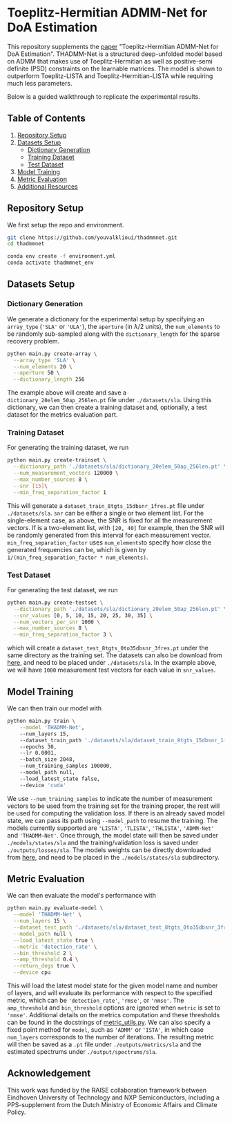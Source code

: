 # Toeplitz-Hermitian ADMM-Net for DoA Estimation

This repository supplements the [paper](https://arxiv.org/pdf/2502.13896) "Toeplitz-Hermitian ADMM-Net for DoA Estimation". THADMM-Net is a structured deep-unfolded model based on ADMM that makes use of Toeplitz-Hermitian as well as positive-semi definite (PSD) constraints on the learnable matrices. The model is shown to outperform Toeplitz-LISTA and Toeplitz-Hermitian-LISTA while requiring much less parameters.

Below is a guided walkthrough to replicate
the experimental results.
## Table of Contents

1. [Repository Setup](#repository-setup)
2. [Datasets Setup](#datasets-setup)
   - [Dictionary Generation](#dictionary-generation)
   - [Training Dataset](#training-dataset)
   - [Test Dataset](#test-dataset)
3. [Model Training](#model-training)
4. [Metric Evaluation](#metric-evaluation)
5. [Additional Resources](#additional-resources)

## Repository Setup

We first setup the repo and environment.

```sh
git clone https://github.com/youvalklioui/thadmmnet.git
cd thadmmnet

conda env create -f environment.yml
conda activate thadmmnet_env
```
## Datasets Setup
### Dictionary Generation
We generate a dictionary for the experimental setup by specifying an `array_type` (`'SLA'` or `'ULA'`), the `aperture` (in $\lambda/2$ units), the  `num_elements` to be randomly sub-sampled along with the `dictionary_length` for the sparse recovery problem.

```sh
python main.py create-array \
  --array_type 'SLA' \
  --num_elements 20 \
  --aperture 50 \
  --dictionary_length 256
```

The example above will create and save a `dictionary_20elem_50ap_256len.pt` file under `./datasets/sla`. Using this dictionary, we can then create a training dataset and, optionally, a test dataset for the metrics evaluation part.

### Training Dataset
 For generating the training dataset, we run

```sh
python main.py create-trainset \
  --dictionary_path './datasets/sla/dictionary_20elem_50ap_256len.pt' \
  --num_measurement_vectors 120000 \
  --max_number_sources 8 \
  --snr [15]\
  --min_freq_separation_factor 1
```
This will generate a `dataset_train_8tgts_15dbsnr_1fres.pt` file under `./datasets/sla`. `snr` can be either a single or two element list. For the single-element case, as above, the SNR is fixed for all the measurement vectors. If is a two-element list, with `[20, 40]` for example, then the SNR will be randomly generated from this interval for each measurement vector. `min_freq_separation_factor` uses `num_elements`to specify how close the generated frequencies can be, which is given by `1/(min_freq_separation_factor * num_elements)`.  

### Test Dataset
For generating the test dataset, we run

```sh
python main.py create-testset \
  --dictionary_path './datasets/sla/dictionary_20elem_50ap_256len.pt' \
  --snr_values [0, 5, 10, 15, 20, 25, 30, 35] \
  --num_vectors_per_snr 1000 \
  --max_number_sources 8 \
  --min_freq_separation_factor 3 \
```
which will create a `dataset_test_8tgts_0to35dbsnr_3fres.pt` under the same directory as the training set. The datasets can also be download from [here](https://zenodo.org/records/14883607), and need to be placed under `./datasets/sla`. In the example above, we will have `1000` measurement test vectors for each value in `snr_values`.

## Model Training
 We can then train our model with

```sh
python main.py train \
    --model 'THADMM-Net',
    --num_layers 15,
    --dataset_train_path './datasets/sla/dataset_train_8tgts_15dbsnr_1fres.pt',
    --epochs 30,
    --lr 0.0001,
    --batch_size 2048,
    --num_training_samples 100000,
    --model_path null,
    --load_latest_state false,
    --device 'cuda'
```
We use `--num_training_samples` to indicate the number of measurement vectors to be used from the training set for the training proper, the rest will be used for computing the validation loss. If there is an already saved model state, we can pass its path using `--model_path` to resume the training. The models currently supported are `'LISTA'`, `'TLISTA'`, `'THLISTA'`, `'ADMM-Net'` and `'THADMM-Net'`. Once through, the model state will then be saved under `./models/states/sla` and the training/validation loss is saved under `./outputs/losses/sla`. The models weights can be directly downloaded from [here](https://zenodo.org/records/14894119), and need to be placed in the `./models/states/sla` subdirectory.

## Metric Evaluation
We can then evaluate the model's performance with 

```sh
python main.py evaluate-model \
  --model 'THADMM-Net' \
  --num_layers 15 \
  --dataset_test_path './datasets/sla/dataset_test_8tgts_0to35dbsnr_3fres.pt' \
  --model_path null \
  --load_latest_state true \
  --metric 'detection_rate' \
  --bin_threshold 2 \
  --amp_threshold 0.4 \
  --return_degs true \
  --device cpu
```

This will load the latest model state for the given model name and number of layers, and will evaluate its performance with respect to the specified metric, which can be ` 'detection_rate' `, `'rmse'`, or `'nmse'`. The `amp_threshold` and `bin_threshold` options are ignored when `metric` is set to `'nmse'`. Additional details on the metrics computation and these thresholds can be found in the docstrings of [metric_utils.py](utils/metric_utils.py). We can also specify a fixed point method for `model`, such as `'ADMM'` or `'ISTA'`, in which case `num_layers` corresponds to the number of iterations. The resulting metric will then be saved as a `.pt` file under `./outputs/metrics/sla` and the estimated spectrums under `./output/spectrums/sla`.

## Acknowledgement
This work was funded by the RAISE collaboration framework between
Eindhoven University of Technology and NXP Semiconductors, including a PPS-supplement
from the Dutch Ministry of Economic Affairs and Climate Policy.


